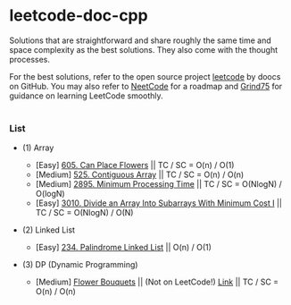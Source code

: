# leetcode-doc-cpp
Solutions that are straightforward and share roughly the same time and space complexity as the best solutions. They also come with the thought processes.

For the best solutions, refer to the open source project <a href="https://github.com/doocs/leetcode/tree/main/solution">leetcode</a> by doocs on GitHub. You may also refer to <a href="https://neetcode.io/">NeetCode</a> for a roadmap and <a href="https://www.techinterviewhandbook.org/grind75">Grind75</a> for guidance on learning LeetCode smoothly.
<br><br>

### List 

- (1) Array
  - [Easy] [605. Can Place Flowers](https://github.com/yu-cheng-kuo-28/leetcode-doc-cpp/tree/main/solutions/0600-0699/0605.Can%20Place%20Flowers)  ||  TC / SC = O(n) / O(1)
  - [Medium] [525. Contiguous Array](https://github.com/yu-cheng-kuo-28/leetcode-doc-cpp/tree/main/solutions/0500-0599/525.Contiguous%20Array)  ||  TC / SC = O(n) / O(n)
  - [Medium] [2895. Minimum Processing Time](https://github.com/yu-cheng-kuo-28/leetcode-doc-cpp/tree/main/solutions/2800-2899/2895.%20Minimum%20Processing%20Time)  ||  TC / SC = O(NlogN) / O(logN)
  - [Easy] [3010. Divide an Array Into Subarrays With Minimum Cost I]()  ||  TC / SC = O(NlogN) / O(N)

- (2) Linked List
  - [Easy] [234. Palindrome Linked List](https://github.com/yu-cheng-kuo-28/leetcode-doc-cpp/tree/main/solutions/0200-0299/234.%20Palindrome%20Linked%20List)  ||  O(n) / O(1)

- (3) DP (Dynamic Programming)
  - [Medium] [Flower Bouquets](https://github.com/yu-cheng-kuo-28/leetcode-doc-cpp/tree/main/solutions/others/Flower%20Bouquets) || (Not on LeetCode!) [Link](https://leetcode.com/discuss/interview-question/365425/coinlist-oa-2019-nuclear-rods) ||  TC / SC = O(n) / O(n)
